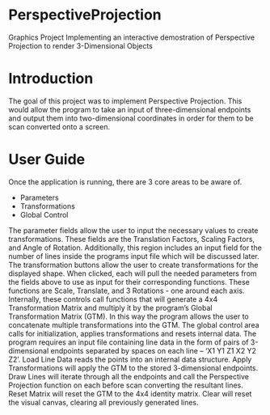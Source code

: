 # PerspectiveProjection
Graphics Project Implementing an interactive demostration of Perspective Projection to render 3-Dimensional Objects


# Introduction
The goal of this project was to implement Perspective Projection. This would allow the program to take an input of three-dimensional endpoints and output them into two-dimensional coordinates in order for them to be scan converted onto a screen. 


# User Guide
Once the application is running, there are 3 core areas to be aware of.
*	Parameters
*	Transformations
*	Global Control

The parameter fields allow the user to input the necessary values to create transformations. These fields are the Translation Factors, Scaling Factors, and Angle of Rotation. Additionally, this region includes an input field for the number of lines inside the programs input file which will be discussed later.
	The transformation buttons allow the user to create transformations for the displayed shape. When clicked, each will pull the needed parameters from the fields above to use as input for their corresponding functions. These functions are Scale, Translate, and 3 Rotations - one around each axis. Internally, these controls call functions that will generate a 4x4 Transformation Matrix and multiply it by the program’s Global Transformation Matrix (GTM). In this way the program allows the user to concatenate multiple transformations into the GTM.
	The global control area calls for initialization, applies transformations and resets internal data. The program requires an input file containing line data in the form of pairs of 3-dimensional endpoints separated by spaces on each line – ‘X1 Y1 Z1 X2 Y2 Z2’. Load Line Data reads the points into an internal data structure.  Apply Transformations will apply the GTM to the stored 3-dimensional endpoints. Draw Lines will iterate through all the endpoints and call the Perspective Projection function on each before scan converting the resultant lines. Reset Matrix will reset the GTM to the 4x4 identity matrix. Clear will reset the visual canvas, clearing all previously generated lines.


